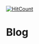 [![HitCount](http://hits.dwyl.com/karanankit01/https://githubcom/karanankit01/Blog.svg)](http://hits.dwyl.com/karanankit01/https://githubcom/karanankit01/Blog)
# Blog
